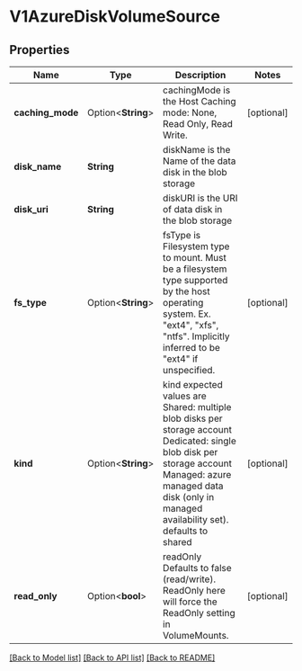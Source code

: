 # V1AzureDiskVolumeSource

## Properties

Name | Type | Description | Notes
------------ | ------------- | ------------- | -------------
**caching_mode** | Option<**String**> | cachingMode is the Host Caching mode: None, Read Only, Read Write. | [optional]
**disk_name** | **String** | diskName is the Name of the data disk in the blob storage | 
**disk_uri** | **String** | diskURI is the URI of data disk in the blob storage | 
**fs_type** | Option<**String**> | fsType is Filesystem type to mount. Must be a filesystem type supported by the host operating system. Ex. \"ext4\", \"xfs\", \"ntfs\". Implicitly inferred to be \"ext4\" if unspecified. | [optional]
**kind** | Option<**String**> | kind expected values are Shared: multiple blob disks per storage account  Dedicated: single blob disk per storage account  Managed: azure managed data disk (only in managed availability set). defaults to shared | [optional]
**read_only** | Option<**bool**> | readOnly Defaults to false (read/write). ReadOnly here will force the ReadOnly setting in VolumeMounts. | [optional]

[[Back to Model list]](../README.md#documentation-for-models) [[Back to API list]](../README.md#documentation-for-api-endpoints) [[Back to README]](../README.md)


